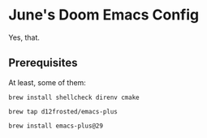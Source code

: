 # June's Doom Emacs Config

Yes, that.

## Prerequisites

At least, some of them:

```
brew install shellcheck direnv cmake

brew tap d12frosted/emacs-plus

brew install emacs-plus@29
```
